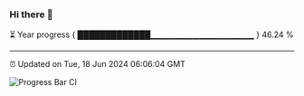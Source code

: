 ### Hi there 👋

⏳ Year progress { █████████████▁▁▁▁▁▁▁▁▁▁▁▁▁▁▁▁▁ } 46.24 %

---

⏰ Updated on Tue, 18 Jun 2024 06:06:04 GMT

![Progress Bar CI](https://github.com/liununu/liununu/workflows/Progress%20Bar%20CI/badge.svg)
